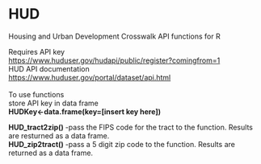 # HUD
Housing and Urban Development Crosswalk API functions for R
<br>

Requires API key <br>
https://www.huduser.gov/hudapi/public/register?comingfrom=1
<br>
HUD API documentation<br>
https://www.huduser.gov/portal/dataset/api.html
<br><br>
To use functions <br>
store API key in data frame <br>
<b> HUDKey<-data.frame(key=[insert key here]) </b>

<b>HUD_tract2zip() </b> -pass the FIPS code for the tract to the function. Results are resturned as a data frame. <br>
<b>HUD_zip2tract() </b> -pass a 5 digit zip code to the function. Results are returned as a data frame.
